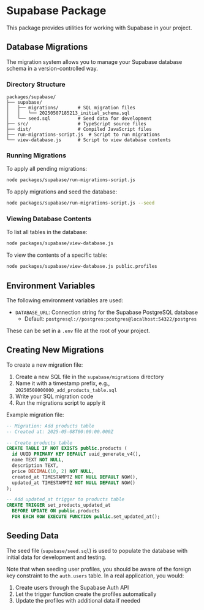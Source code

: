 # Supabase Package

This package provides utilities for working with Supabase in your project.

## Database Migrations

The migration system allows you to manage your Supabase database schema in a version-controlled way.

### Directory Structure

```
packages/supabase/
├── supabase/
│   ├── migrations/       # SQL migration files
│   │   └── 20250507185213_initial_schema.sql
│   └── seed.sql          # Seed data for development
├── src/                  # TypeScript source files
├── dist/                 # Compiled JavaScript files
├── run-migrations-script.js  # Script to run migrations
└── view-database.js      # Script to view database contents
```

### Running Migrations

To apply all pending migrations:

```bash
node packages/supabase/run-migrations-script.js
```

To apply migrations and seed the database:

```bash
node packages/supabase/run-migrations-script.js --seed
```

### Viewing Database Contents

To list all tables in the database:

```bash
node packages/supabase/view-database.js
```

To view the contents of a specific table:

```bash
node packages/supabase/view-database.js public.profiles
```

## Environment Variables

The following environment variables are used:

- `DATABASE_URL`: Connection string for the Supabase PostgreSQL database
  - Default: `postgresql://postgres:postgres@localhost:54322/postgres`

These can be set in a `.env` file at the root of your project.

## Creating New Migrations

To create a new migration file:

1. Create a new SQL file in the `supabase/migrations` directory
2. Name it with a timestamp prefix, e.g., `20250508000000_add_products_table.sql`
3. Write your SQL migration code
4. Run the migrations script to apply it

Example migration file:

```sql
-- Migration: Add products table
-- Created at: 2025-05-08T00:00:00.000Z

-- Create products table
CREATE TABLE IF NOT EXISTS public.products (
  id UUID PRIMARY KEY DEFAULT uuid_generate_v4(),
  name TEXT NOT NULL,
  description TEXT,
  price DECIMAL(10, 2) NOT NULL,
  created_at TIMESTAMPTZ NOT NULL DEFAULT NOW(),
  updated_at TIMESTAMPTZ NOT NULL DEFAULT NOW()
);

-- Add updated_at trigger to products table
CREATE TRIGGER set_products_updated_at
  BEFORE UPDATE ON public.products
  FOR EACH ROW EXECUTE FUNCTION public.set_updated_at();
```

## Seeding Data

The seed file (`supabase/seed.sql`) is used to populate the database with initial data for development and testing.

Note that when seeding user profiles, you should be aware of the foreign key constraint to the `auth.users` table. In a real application, you would:

1. Create users through the Supabase Auth API
2. Let the trigger function create the profiles automatically
3. Update the profiles with additional data if needed
